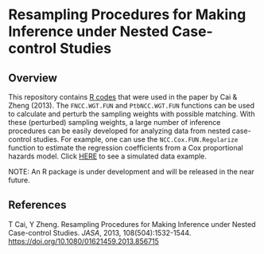 # Resampling Procedures for Making Inference under Nested Case-control Studies

## Overview 

This repository contains [R codes](R/FUN.R) that were used in the paper by Cai & Zheng (2013). The `FNCC.WGT.FUN` and `PtbNCC.WGT.FUN` functions can be used to calculate and perturb the sampling weights with possible matching. With these (perturbed) sampling weights, a large number of inference procedures can be easily developed for analyzing data from nested case-control studies. For example, one can use the `NCC.Cox.FUN.Regularize` function to estimate the regression coefficients from a Cox proportional hazards model. Click [HERE](example.R) to see a simulated data example.  

NOTE: An R package is under development and will be released in the near future. 

## References

T Cai, Y Zheng. Resampling Procedures for Making Inference under Nested Case-control Studies. _JASA_, 2013, 108(504):1532-1544. <https://doi.org/10.1080/01621459.2013.856715>
